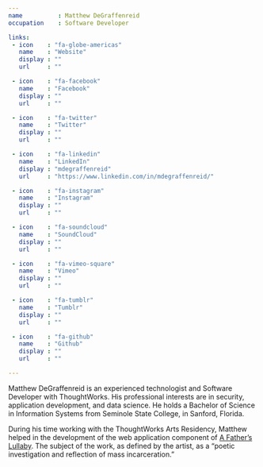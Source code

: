 ```yaml
---
name          : Matthew DeGraffenreid
occupation    : Software Developer

links:
 - icon    : "fa-globe-americas"
   name    : "Website"
   display : ""
   url     : ""

 - icon    : "fa-facebook"
   name    : "Facebook"
   display : ""
   url     : ""

 - icon    : "fa-twitter"
   name    : "Twitter"
   display : ""
   url     : ""

 - icon    : "fa-linkedin"
   name    : "LinkedIn"
   display : "mdegraffenreid"
   url     : "https://www.linkedin.com/in/mdegraffenreid/"

 - icon    : "fa-instagram"
   name    : "Instagram"
   display : ""
   url     : ""

 - icon    : "fa-soundcloud"
   name    : "SoundCloud"
   display : ""
   url     : ""

 - icon    : "fa-vimeo-square"
   name    : "Vimeo"
   display : ""
   url     : ""

 - icon    : "fa-tumblr"
   name    : "Tumblr"
   display : ""
   url     : ""

 - icon    : "fa-github"
   name    : "Github"
   display : ""
   url     : ""

---
```

Matthew DeGraffenreid is an experienced technologist and Software Developer with ThoughtWorks. His professional interests are in security, application development, and data science. He holds a Bachelor of Science in Information Systems from Seminole State College, in Sanford, Florida.

During his time working with the ThoughtWorks Arts Residency, Matthew helped in the development of the web application component of [A Father’s Lullaby](/projects/a-fathers-lullaby/). The subject of the work, as defined by the artist, as a “poetic investigation and reflection of mass incarceration.”